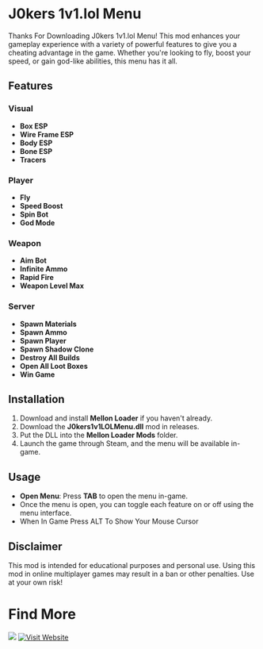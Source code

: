 # J0kers 1v1.lol Menu

Thanks For Downloading J0kers 1v1.lol Menu! This mod enhances your gameplay experience with a variety of powerful features to give you a cheating advantage in the game. Whether you're looking to fly, boost your speed, or gain god-like abilities, this menu has it all.

## Features

### **Visual**
- **Box ESP**
- **Wire Frame ESP**
- **Body ESP**
- **Bone ESP**
- **Tracers**

### **Player**
- **Fly**
- **Speed Boost**
- **Spin Bot**
- **God Mode**

### **Weapon**
- **Aim Bot**
- **Infinite Ammo**
- **Rapid Fire**
- **Weapon Level Max**

### **Server**
- **Spawn Materials**
- **Spawn Ammo**
- **Spawn Player**
- **Spawn Shadow Clone**
- **Destroy All Builds**
- **Open All Loot Boxes**
- **Win Game**

## Installation

1. Download and install **Mellon Loader** if you haven't already.
2. Download the **J0kers1v1LOLMenu.dll** mod in releases.
3. Put the DLL into the **Mellon Loader Mods** folder.
4. Launch the game through Steam, and the menu will be available in-game.

## Usage

- **Open Menu**: Press **TAB** to open the menu in-game.
- Once the menu is open, you can toggle each feature on or off using the menu interface.
- When In Game Press ALT To Show Your Mouse Cursor

## Disclaimer

This mod is intended for educational purposes and personal use. Using this mod in online multiplayer games may result in a ban or other penalties. Use at your own risk!
# Find More
<a href="https://github.com/J0kerModZ/J0kers_1v1.lol_Menu/releases"><img src="https://img.shields.io/github/downloads/J0kerModZ/J0kers_1v1.lol_Menu/total.svg?style=for-the-badge"></a>
[![Visit Website](https://img.shields.io/badge/Visit-J0kerModZ.lol-blue?style=for-the-badge)](https://www.j0kermodz.lol)
